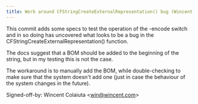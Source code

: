 ```yaml
---
title: Work around CFStringCreateExternalRepresentation() bug (Wincent Strings Utility, b02b784)
---
```


This commit adds some specs to test the operation of the -encode switch and in so doing has uncovered what looks to be a bug in the CFStringCreateExternalRepresentation() function.

The docs suggest that a BOM should be added to the beginning of the string, but in my testing this is not the case.

The workaround is to manually add the BOM, while double-checking to make sure that the system doesn't add one (just in case the behaviour of the system changes in the future).

Signed-off-by: Wincent Colaiuta &lt;win@wincent.com&gt;
